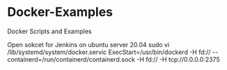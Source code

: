 # Docker-Examples
Docker Scripts and Examples


Open sokcet for Jenkins on ubuntu server 20.04
sudo vi /lib/systemd/system/docker.servic
ExecStart=/usr/bin/dockerd -H fd:// --containerd=/run/containerd/containerd.sock -H fd:// -H tcp://0.0.0.0:2375
